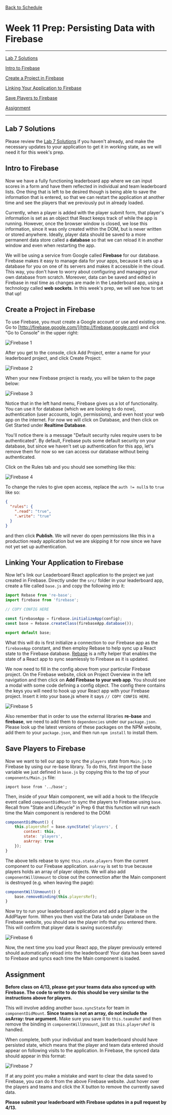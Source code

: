 [Back to Schedule](../schedule.md)

# Week 11 Prep: Persisting Data with Firebase

---

[Lab 7 Solutions](#lab7-solutions)

[Intro to Firebase](#intro-to-firebase)

[Create a Project in Firebase](#create-a-project-in-firebase)

[Linking Your Application to Firebase](#linking-your-application-to-firebase)

[Save Players to Firebase](#save-players-to-firebase)

[Assignment](#assignment)

---

## Lab 7 Solutions

Please review the [Lab 7 Solutions](../notes/lab7-solutions.md) if you haven't already, and make the necessary updates to your application to get it in working state, as we will need it for this week's prep.

## Intro to Firebase

Now we have a fully functioning leaderboard app where we can input scores in a form and have them reflected in individual and team leaderboard lists. One thing that is left to be desired though is being able to save the information that is entered, so that we can restart the application at another time and see the players that we previously put in already loaded.

Currently, when a player is added with the player submit form, that player's information is set as an object that React keeps track of while the app is running. However, once the browser window is closed, we lose this information, since it was only created within the DOM, but is never written or stored anywhere. Ideally, player data should be saved to a more permanent data store called a **database** so that we can reload it in another window and even when restarting the app.

We will be using a service from Google called **Firebase** for our database. Firebase makes it easy to manage data for your apps, because it sets up a database for you on one of its servers and makes it accessible in the cloud. This way, you don't have to worry about configuring and managing your own database from scratch. Moreover, data can be saved and edited in Firebase in real time as changes are made in the Leaderboard app, using a technology called **web sockets**. In this week's prep, we will see how to set that up!

## Create a Project in Firebase

To use Firebase, you must create a Google account or use and existing one. Go to [http://firebase.google.com/](http://firebase.google.com) and click "Go to Console" in the upper right:

![Firebase 1](../images/09/firebase1.png)

After you get to the console, click Add Project, enter a name for your leaderboard project, and click Create Project:

![Firebase 2](../images/09/firebase2.png)

When your new Firebase project is ready, you will be taken to the page below:

![Firebase 3](../images/09/firebase3.png)

Notice that in the left hand menu, Firebase gives us a lot of functionality. You can use it for database (which we are looking to do now), authentication (user accounts, login, permissions), and even host your web app on the internet. For now we will click on Database, and then click on Get Started under **Realtime Database**.

You'll notice there is a message "Default security rules require users to be authenticated". By default, Firebase puts some default security on your database, but since we haven't set up authentication for this app, let's remove them for now so we can access our database without being authenticated.

Click on the Rules tab and you should see something like this:

![Firebase 4](../images/09/firebase4.png)

To change the rules to give open access, replace the `auth != null`s to `true` like so:

```json
{
  "rules": {
    ".read": "true",
    ".write": "true"
  }
}
```

and then click **Publish**. We will never do open permissions like this in a production ready application but we are skipping it for now since we have not yet set up authentication.

## Linking Your Application to Firebase

Now let's link our Leaderboard React application to the project we just created in Firebase. Directly under the `src/` folder in your leaderboard app, create a file called `base.js` and copy the following into it:

```js
import Rebase from 're-base';
import firebase from 'firebase';

// COPY CONFIG HERE

const firebaseApp = firebase.initializeApp(config);
const base = Rebase.createClass(firebaseApp.database());

export default base;
```

What this will do is first initialize a connection to our Firebase app as the `firebaseApp` constant, and then employ Rebase to help sync up a React state to the Firebase database. [Rebase](https://github.com/tylermcginnis/re-base) is a nifty helper that enables the state of a React app to sync seamlessly to Firebase as it is updated.

We now need to fill in the config above from your particular Firebase project. On the Firebase website, click on Project Overview in the left navigation and then click on **Add Firebase to your web app**. You should see a modal with some code defining a config object. The config there contains the keys you will need to hook up your React app with your Firebase project. Insert it into your base.js where it says `// COPY CONFIG HERE`.

![Firebase 5](../images/09/firebase5.png)

Also remember that in order to use the external libraries **re-base** and **firebase**, we need to add them to `dependencies` under our `package.json`. Please look up the latest versions of these packages on the NPM website, add them to your `package.json`, and then run `npm install` to install them.

## Save Players to Firebase

Now we want to tell our app to sync the `players` state from `Main.js` to Firebase by using our re-base library. To do this, first import the base variable we just defined in `base.js` by copying this to the top of your `components/Main.js` file:

`import base from '../base';`

Then, inside of your Main component, we will add a hook to the lifecycle event called `componentDidMount` to sync the players to Firebase using `base`. Recall from "State and Lifecycle" in Prep 6 that this function will run each time the Main component is rendered to the DOM:

```js
componentDidMount() {
    this.playersRef = base.syncState('players', {
        context: this,
        state: 'players',
        asArray: true
    });
}
```

The above tells rebase to sync `this.state.players` from the current component to our Firebase application. `asArray` is set to true because players holds an array of player objects. We will also add `componentWillUnmount` to close out the connection after the Main component is destroyed (e.g. when leaving the page):

```js
componentWillUnmount() {
    base.removeBinding(this.playersRef);
}
```

Now try to run your leaderboard application and add a player in the AddPlayer form. When you then visit the Data tab under Database on the Firebase website, you should see the player info that you entered there. This will confirm that player data is saving successfully:

![Firebase 6](../images/09/firebase6.png)

Now, the next time you load your React app, the player previously entered should automatically reload into the leaderboard! Your data has been saved to Firebase and syncs each time the Main component is loaded.

## Assignment

**Before class on 4/13, please get your teams data also synced up with Firebase. The code to write to do this should be very similar to the instructions above for players.**

This will involve adding another `base.syncState` for team in `componentDidMount`. **Since teams is not an array, do not include the asArray: true argument.** Make sure you save it to `this.teamsRef` and then remove the binding in `componentWillUnmount`, just as `this.playersRef` is handled.

When complete, both your individual and team leaderboard should have persisted state, which means that the player and team data entered should appear on following visits to the application. In Firebase, the synced data should appear in this format:

![Firebase 7](../images/09/firebase7.png)

If at any point you make a mistake and want to clear the data saved to Firebase, you can do it from the above Firebase website. Just hover over the players and teams and click the X button to remove the currently saved data.

**Please submit your leaderboard with Firebase updates in a pull request by 4/13.**
